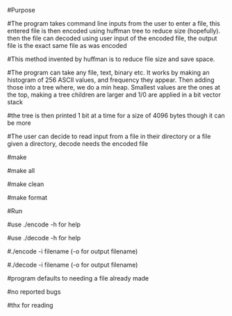 #Purpose

#The program takes command line inputs from the user to enter a file, this entered file is then encoded using huffman tree to reduce size (hopefully). then the file can decoded using user input of the encoded file, the output file is the exact same file as was encoded

#This method invented by huffman is to reduce file size and save space.

#The program can take any file, text, binary etc. It works by making an histogram of 256 ASCII values, and frequency they appear. Then adding those into a tree where, we do a min heap. Smallest values are the ones at the top, making a tree children are larger and 1/0 are applied in a bit vector stack

#the tree is then printed 1 bit at a time for a size of 4096 bytes though it can be more

#The user can decide to read input from a file in their directory or a file given a directory, decode needs the encoded file

#make

#make all

#make clean

#make format

#Run

#use ./encode -h for help

#use ./decode -h for help

#./encode -i filename (-o for output filename)

#./decode -i filename (-o for output filename)

#program defaults to needing a file already made

#no reported bugs

#thx for reading

